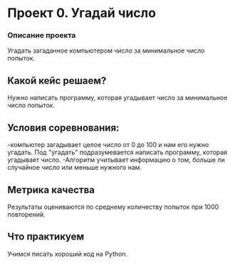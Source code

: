 # Проект 0. Угадай число

### Описание проекта
Угадать загаданное компьютером число за минимальное число попыток.


## Какой кейс решаем?
Нужно написать программу, которая угадывает число за минимальное число попыток.


## Условия соревнования:
-компьютер загадывает целое число от 0 до 100 и нам его нужно угадать. Под "угадать" подразумевается написать программу, которая угадывает число.
-Алгоритм учитывает информацию о том, больше ли случайное число или меньше нужного нам.

## Метрика качества
Результаты оцениваются по среднему количеству попыток при 1000 повторений.

## Что практикуем
Учимся писать хороший код на Python.